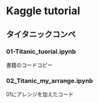 # Kaggle tutorial

## タイタニックコンペ

### 01-Titanic_tuorial.ipynb
書籍のコードコピー

### 02_Titanic_my_arrange.ipynb
01にアレンジを加えたコード